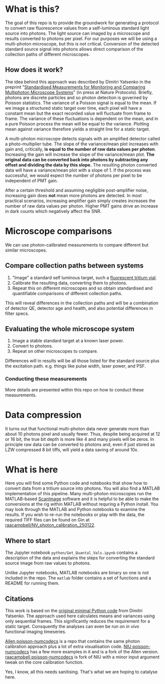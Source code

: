 # What is this?
The goal of this repo is to provide the groundwork for generating a protocol to convert raw fluorescence values from a self-luminous standard light source into photons. 
The light source can imaged by a microscope and results converted to photons per pixel.
For our purposes we will be using a multi-photon microscope, but this is not critical. 
Conversion of the detected standard source signal into photons allows direct comparison of the collection paths of different microscopes. 

## How does it work? 
The idea behind this approach was described by Dimitri Yatsenko in the preprint "[Standardised Measurements for Monitoring and Comparing Multiphoton Microscope Systems](https://www.biorxiv.org/content/10.1101/2024.01.23.576417v1)" (in press at Nature Protocols). 
Briefly, photons are discrete particles and so photon detection is governed by Poisson statistics.
The variance of a Poisson signal is equal to the mean. 
If we image a structured static target over time, each pixel will have a constant mean but the exact recorded value will fluctuate from frame to frame. 
The variance of these fluctuations is dependent on the mean, and in a pure Poisson process the mean will be equal to the variance. 
Plotting mean against variance therefore yields a straight line for a static target. 

A multi-photon microscope detects signals with an amplified detector called a photo-multiplier tube. 
The slope of the variance/mean plot increases with gain and, critically, **is equal to the number of raw data values per photon**.
Increasing the gain will increase the slope of the variance/mean plot.
**The original data can be converted back into photons by subtracting any offset and dividing the data by this slope.**
The resulting photon converted data will have a variance/mean plot with a slope of 1. 
If the process was successful, we would expect the number of photons per pixel to be independent of PMT gain.

After a certain threshold and assuming negligible post-amplifier noise, increasing gain does **not** mean more photons are detected. 
In most practical scenarios, increasing amplifier gain simply creates increases the number of raw data values per photon.
Higher PMT gains drive an increase in dark counts which negatively affect the SNR. 

# Microscope comparisons
We can use photon-calibrated measurements to compare different but similar microscopes. 


## Compare collection paths between systems
1. "Image" a standard self luminous target, such a [fluorescent tritium vial](https://www.google.com/search?q=flourecent+tritium+vial).
2. Calibrate the resulting data, converting them to photons. 
3. Repeat this on different microscopes and so obtain standardised and quantifiable comparisons of different collection paths.

This will reveal differences in the collection paths and will be a combination of detector QE, detector age and health, and also potential differences in filter specs. 



## Evaluating the whole microscope system
1. Image a stable standard target at a known laser power. 
2. Convert to photons.
3. Repeat on other microscopes to compare.

Differences will in results will be all those listed for the standard source plus the excitation path.
e.g. things like pulse width, laser power, and PSF.

### Conducting these measurements
More details are presented within this repo on how to conduct these measurements. 


# Data compression
It turns out that functional multi-photon data never generate more than about 10 photons pixel and usually fewer.
Thus, despite being acquired at 12 or 16 bit, the true bit depth is more like 4 and many pixels will be zeros. 
In principle raw data can be converted to photons and, even if just stored as LZW compressed 8 bit tiffs, will yield a data saving of around 10x.


# What is here
Here you will find some Python code and notebooks that show how to convert data from a tritium source into photons. 
You will also find a MATLAB implementation of this pipeline. 
Many multi-photon microscopes run the MATLAB-based [ScanImage](https://www.mbfbioscience.com/products/scanimage/) software and it is helpful to be able to make the conversions at the rig within MATLAB without requring a Python install.
You may look through the MATLAB and Python notebooks to examine the results. 
If you wish to re-run the notebooks or play with the data, the required TIFF files can be found on Gin at [raacampbell/NV_photon_calibration_250122](https://gin.g-node.org/raacampbell/NV_photon_calibration_250122/).

## Where to start
The Jupyter notebook `python/Get_Quantal_Vals.ipynb` contains a description of the data and explains the steps for converting the standard source image from raw values to photons. 

Unlike Jupyter notebooks, MATLAB notebooks are binary so one is not included in the repo. 
The `matlab` folder contains a set of functions and a README for running them. 



## Citations
This work is based on the [original minimal Python code](https://github.com/datajoint/anscombe-numcodecs) from Dimitri Yatsenko. 
The approach used here calculates means and variances using only sequential frames. 
This significantly reduces the requirement for a static target. 
Consquently the analyses can even be run on _in vivo_ functional imaging timeseries. 

[Allen poisson-numcodecs](https://github.com/AllenNeuralDynamics/poisson-numcodecs) is a repo that contains the same photon calibration approach plus a lot of extra visualisation code. 
[NIU poisson-numcodecs](https://github.com/neuroinformatics-unit/poisson-numcodecs) has a few more examples in it and is a fork of the Allen version. 
[raacampbell poisson-numcodecs](https://github.com/raacampbell/poisson-numcodecs) is fork of NIU with a minor input argument tweak on the core calibration function. 

Yes, I know, all this needs sanitising. That's what we are hoping to catalyse here. 
